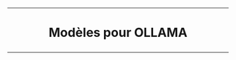 ----------------------------------------------------------------------------------------------------------------------------------
# <p align='center'> Modèles pour OLLAMA </p>
----------------------------------------------------------------------------------------------------------------------------------
